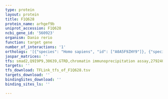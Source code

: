 ```yaml
---
type: protein
layout: protein
title: F1Q628
protein_name: arhgef9b
uniprot_accession: F1Q628
ncbi_gene_id: '560923'
organism: Danio rerio
function: target gene
number_of_interactions: '1'
orthologs: '[{"species": "Homo sapiens", "id": ["A0A5F9ZHY9"]}, {"species": "Mus musculus", "id": ["<a href=\"/protein/q3uth8\">Q3UTH8</a>"]}]'
jaspar_matrices: ''
tfs: smad2,Q9I9P9,30639,GTRD,chromatin immunoprecipitation assay,27924024%5Buid%5D,No
targets: ''
tfs_download: TFLink_tfs_of_F1Q628.tsv
targets_download: ''
bindingSites_download: ''
binding_sites_ls: ''

---
```

